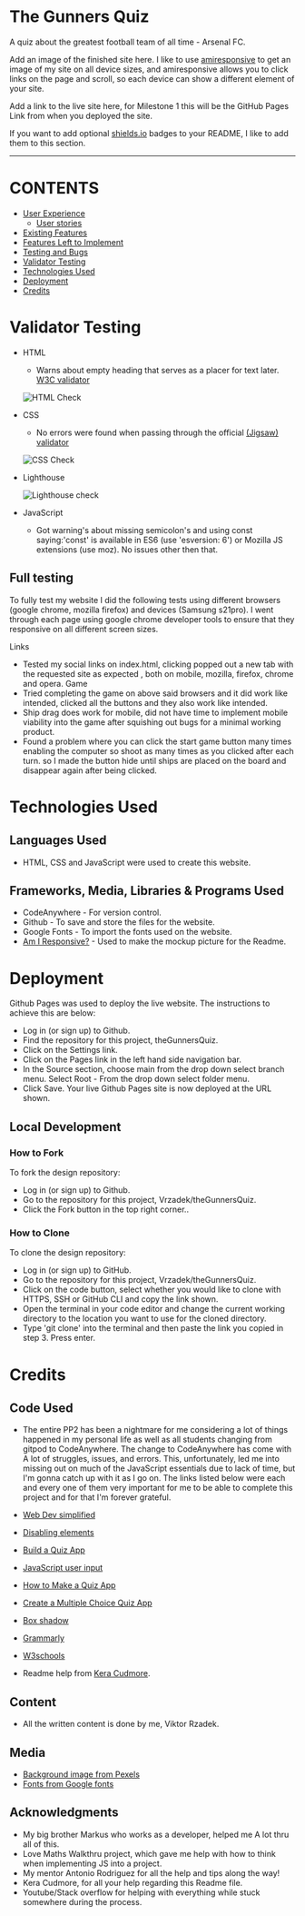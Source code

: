 # The Gunners Quiz



A quiz about the greatest football team of all time - Arsenal FC.

Add an image of the finished site here. I like to use [amiresponsive](https://ui.dev/amiresponsive) to get an image of my site on all device sizes, and amiresponsive allows you to click links on the page and scroll, so each device can show a different element of your site.

Add a link to the live site here, for Milestone 1 this will be the GitHub Pages Link from when you deployed the site.

If you want to add optional [shields.io](https://shields.io) badges to your README, I like to add them to this section.

---

# CONTENTS
* [User Experience](#user-experience-ux)
  * [User stories](#user-stories)
* [Existing Features](#existing-features)
* [Features Left to Implement](#features-left-to-implement)
* [Testing and Bugs](#testing-and-bugs)
* [Validator Testing](#validator-testing)
* [Technologies Used](#technologies-used)
* [Deployment](#deployment)
* [Credits](#credits)

# Validator Testing 

- HTML
  - Warns about empty heading that serves as a placer for text later. [W3C validator](https://validator.w3.org/nu/)
  
  ![HTML Check]()
- CSS
  - No errors were found when passing through the official [(Jigsaw) validator](https://jigsaw.w3.org/css-validator/)
  
  ![CSS Check]()

- Lighthouse

  ![Lighthouse check]()

- JavaScript
  -  Got warning's about missing semicolon's and  using const saying:'const' is available in ES6 (use 'esversion: 6') or Mozilla JS extensions (use moz).
  No issues other then that.

## Full testing
To fully test my website I did the following tests using different browsers (google chrome, mozilla firefox) and devices (Samsung s21pro).
I went through each page using google chrome developer tools to ensure that they responsive on all different screen sizes.

Links
- Tested my social links on index.html, clicking popped out a new tab with the requested site as expected , both on mobile, mozilla, firefox, chrome and opera.
Game
- Tried completing the game on above said browsers and it did work like intended, clicked all the buttons and they also work like intended. 
- Ship drag does work for mobile, did not have time to implement mobile viability into the game after squishing out bugs for a minimal working product.
- Found a problem where you can click the start game button many times enabling the computer so shoot as many times as you clicked after each turn.
so I made the button hide until ships are placed on the board and disappear again after being clicked. 


# Technologies Used
## Languages Used
- HTML, CSS and JavaScript were used to create this website.

## Frameworks, Media, Libraries & Programs Used

- CodeAnywhere - For version control.
- Github - To save and store the files for the website.
- Google Fonts - To import the fonts used on the website.
- [Am I Responsive?](https://ui.dev/amiresponsive) - Used to make the mockup picture for the Readme.


# Deployment
Github Pages was used to deploy the live website. The instructions to achieve this are below:

- Log in (or sign up) to Github.
- Find the repository for this project, theGunnersQuiz.
- Click on the Settings link.
- Click on the Pages link in the left hand side navigation bar.
- In the Source section, choose main from the drop down select branch menu. Select Root - From the drop down select folder menu.
- Click Save. Your live Github Pages site is now deployed at the URL shown.

## Local Development
### How to Fork
To fork the  design repository:

- Log in (or sign up) to Github.
- Go to the repository for this project, Vrzadek/theGunnersQuiz.
- Click the Fork button in the top right corner..

### How to Clone
To clone the  design repository:

- Log in (or sign up) to GitHub.
- Go to the repository for this project, Vrzadek/theGunnersQuiz.
- Click on the code button, select whether you would like to clone with HTTPS, SSH or GitHub CLI and copy the link shown.
- Open the terminal in your code editor and change the current working directory to the location you want to use for the cloned directory.
- Type 'git clone' into the terminal and then paste the link you copied in step 3. Press enter.

# Credits

## Code Used
- The entire PP2 has been a nightmare for me considering a lot of things happened in my personal life as well as all students changing from gitpod to CodeAnywhere. The change to CodeAnywhere has come with A lot of struggles, issues, and errors. This, unfortunately, led me into missing out on much of the JavaScript essentials due to lack of time, but I'm gonna catch up with it as I go on. 
The links listed below were each and every one of them very important for me to be able to complete this project and for that I'm forever grateful.

- [Web Dev simplified](https://youtu.be/riDzcEQbX6k)
- [Disabling elements](https://alvarotrigo.com/blog/disable-button-javascript/#:~:text=To%20disable%20a%20button%20using,disabled%20JavaScript%20property%20to%20false%20)
- [Build a Quiz App](https://youtu.be/DFhmNLKwwGw)
- [JavaScript user input](https://youtu.be/w9GNyw8AvlM)
- [How to Make a Quiz App](https://youtu.be/f4fB9Xg2JEY)
- [Create a Multiple Choice Quiz App](https://youtu.be/49pYIMygIcU)
- [Box shadow](https://www.w3schools.com/cssref/css3_pr_box-shadow.asp)
- [Grammarly](https://app.grammarly.com/)
- [W3schools](https://www.w3schools.com/css/tryit.asp?filename=tryresponsive_col-s)
- Readme help from [Kera Cudmore](https://github.com/kera-cudmore/readme-examples/blob/main/milestone1-readme.md).

## Content
- All the written content is done by me, Viktor Rzadek.

##  Media
- [Background image from Pexels](https://www.pexels.com/photo/view-of-emirates-stadium-9251066/)
- [Fonts from Google fonts](https://fonts.google.com/specimen/Roboto+Slab?query=roboto)
  
##  Acknowledgments
- My big brother Markus who works as a developer, helped me A lot thru all of this.
- Love Maths Walkthru project, which gave me help with how to think when implementing JS into a project.
- My mentor Antonio Rodriguez for all the help and tips along the way!
- Kera Cudmore, for all your help regarding this Readme file.
- Youtube/Stack overflow for helping with everything while stuck somewhere during the process.